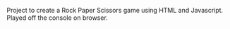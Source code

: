 Project to create a Rock Paper Scissors game using HTML and Javascript.
Played off the console on browser.

